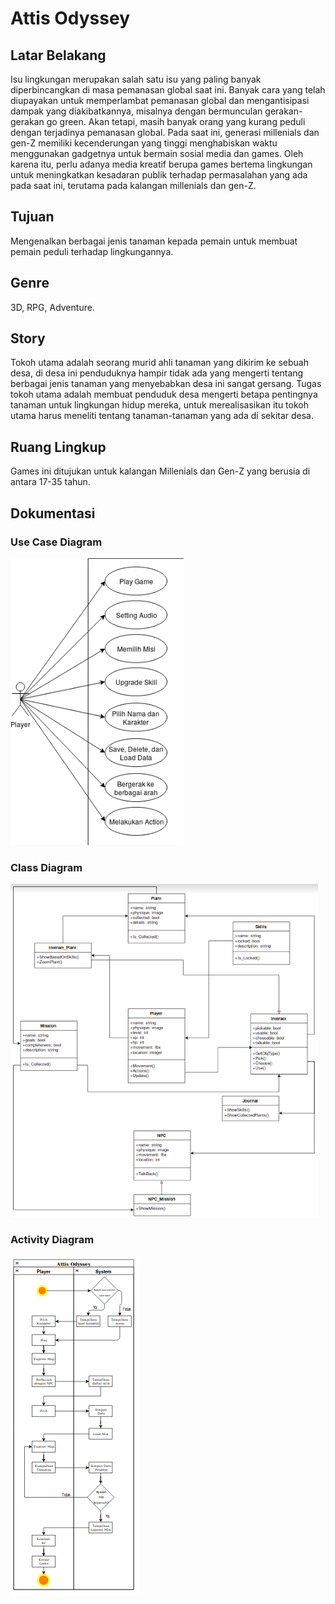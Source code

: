 # Attis Odyssey

## Latar Belakang
Isu lingkungan merupakan salah satu isu yang paling banyak diperbincangkan di masa pemanasan global saat ini. Banyak cara yang telah diupayakan untuk memperlambat pemanasan global dan mengantisipasi dampak yang diakibatkannya, misalnya dengan bermunculan gerakan-gerakan go green. Akan tetapi, masih banyak orang yang kurang peduli dengan terjadinya pemanasan global.
Pada saat ini, generasi millenials dan gen-Z memiliki kecenderungan yang tinggi menghabiskan waktu menggunakan gadgetnya untuk bermain sosial media dan games. Oleh karena itu, perlu adanya media kreatif berupa games bertema lingkungan untuk meningkatkan kesadaran publik terhadap permasalahan yang ada pada saat ini, terutama pada kalangan millenials dan gen-Z.

## Tujuan
Mengenalkan berbagai jenis tanaman kepada pemain untuk membuat pemain peduli terhadap lingkungannya.

## Genre
3D, RPG, Adventure.

## Story
Tokoh utama adalah seorang murid ahli tanaman yang dikirim ke sebuah desa, di desa ini penduduknya hampir tidak ada yang mengerti tentang berbagai jenis tanaman yang menyebabkan desa ini sangat gersang. Tugas tokoh utama adalah membuat penduduk desa mengerti betapa pentingnya tanaman untuk lingkungan hidup mereka, untuk merealisasikan itu tokoh utama harus meneliti tentang tanaman-tanaman yang ada di sekitar desa.

## Ruang Lingkup
Games ini ditujukan untuk kalangan Millenials dan Gen-Z yang berusia di antara 17-35 tahun.

## Dokumentasi
### Use Case Diagram
![Attis Odyssey Use Case Diagram](https://github.com/Arion12112/Attis_Odyssey/blob/master/Documentation/Use%20Case.png)
### Class Diagram
![Attis Odyssey Class Diagram](https://github.com/Arion12112/Attis_Odyssey/blob/master/Documentation/Class%20Diagram.png)
### Activity Diagram
![Attis Odyssey Activity Diagram](https://github.com/Arion12112/Attis_Odyssey/blob/master/Documentation/Screenshot_2019-05-08%20Activity%20Diagram.png)
